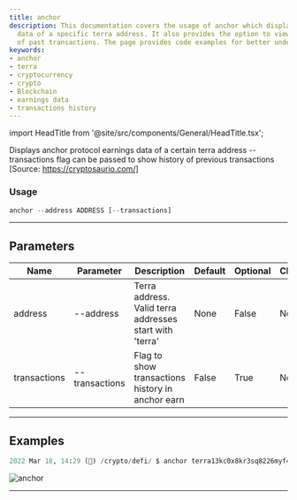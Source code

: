 ```yaml
---
title: anchor
description: This documentation covers the usage of anchor which displays earnings
  data of a specific terra address. It also provides the option to view the history
  of past transactions. The page provides code examples for better understanding.
keywords:
- anchor
- terra
- cryptocurrency
- crypto
- Blockchain
- earnings data
- transactions history
---
```


import HeadTitle from '@site/src/components/General/HeadTitle.tsx';

<HeadTitle title="crypto /defi/anchor - Reference | OpenBB Terminal Docs" />

Displays anchor protocol earnings data of a certain terra address --transactions flag can be passed to show history of previous transactions [Source: https://cryptosaurio.com/]

### Usage

```python wordwrap
anchor --address ADDRESS [--transactions]
```

---

## Parameters

| Name | Parameter | Description | Default | Optional | Choices |
| ---- | --------- | ----------- | ------- | -------- | ------- |
| address | --address | Terra address. Valid terra addresses start with 'terra' | None | False | None |
| transactions | --transactions | Flag to show transactions history in anchor earn | False | True | None |


---

## Examples

```python
2022 Mar 18, 14:29 (🦋) /crypto/defi/ $ anchor terra13kc0x8kr3sq8226myf4nmanmn2mrk9s5s9wsnz --transactions
```
![anchor](https://user-images.githubusercontent.com/43375532/159065235-e8fb189d-f670-4391-a7fc-064640b9607d.png)

---
